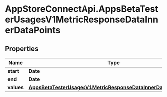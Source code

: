 # AppStoreConnectApi.AppsBetaTesterUsagesV1MetricResponseDataInnerDataPoints

## Properties

Name | Type | Description | Notes
------------ | ------------- | ------------- | -------------
**start** | **Date** |  | [optional] 
**end** | **Date** |  | [optional] 
**values** | [**AppsBetaTesterUsagesV1MetricResponseDataInnerDataPointsValues**](AppsBetaTesterUsagesV1MetricResponseDataInnerDataPointsValues.md) |  | [optional] 


